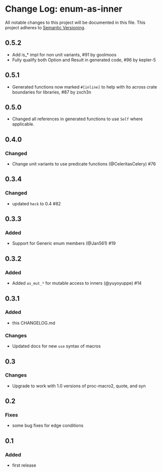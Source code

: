 # Change Log: enum-as-inner

All notable changes to this project will be documented in this file.
This project adheres to [Semantic Versioning](http://semver.org/).

## 0.5.2

- Add is_* impl for non unit variants, #91 by goolmoos
- Fully qualify both Option and Result in generated code, #96 by kepler-5

## 0.5.1

- Generated functions now marked `#[inline]` to help with lto across crate boundaries for libraries, #87 by zxch3n

## 0.5.0

- Changed all references in generated functions to use `Self` where applicable.

## 0.4.0

### Changed

- Change unit variants to use predicate functions (@CeleritasCelery) #76

## 0.3.4

### Changed

- updated `heck` to 0.4 #82

## 0.3.3

### Added

- Support for Generic enum members (@Jan561) #19

## 0.3.2

### Added

- Added `as_mut_*` for mutable access to inners (@yuyoyuppe) #14

## 0.3.1

### Added

- this CHANGELOG.md

### Changes

- Updated docs for new `use` syntax of macros

## 0.3

### Changes

- Upgrade to work with 1.0 versions of proc-macro2, quote, and syn

## 0.2

### Fixes

- some bug fixes for edge conditions

## 0.1

### Added

- first release
